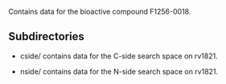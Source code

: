Contains data for the bioactive compound F1256-0018.

## Subdirectories

- cside/ contains data for the C-side search space on rv1821.

- nside/ contains data for the N-side search space on rv1821.

